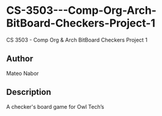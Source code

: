# CS-3503---Comp-Org-Arch-BitBoard-Checkers-Project-1
CS 3503 - Comp Org &amp; Arch BitBoard Checkers Project 1

## Author 
Mateo Nabor

## Description
A checker's board game for Owl Tech’s 








